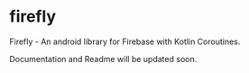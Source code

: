 # firefly
Firefly - An android library for Firebase with Kotlin Coroutines.


Documentation and Readme will be updated soon.
